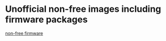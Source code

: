 # Unofficial non-free images including firmware packages

[non-free firmware](http://cdimage.debian.org/cdimage/unofficial/non-free/cd-including-firmware/)
